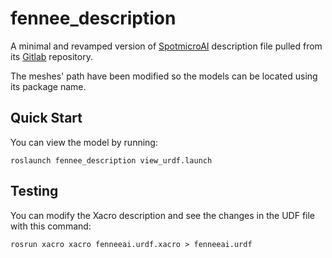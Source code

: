 # fennee_description

A minimal and revamped version of [SpotmicroAI](https://spotmicroai.readthedocs.io/en/latest/) description file pulled from its [Gitlab](https://gitlab.com/custom_robots/spotmicroai/simulation) repository.

The meshes' path have been modified so the models can be located using its package name.

## Quick Start

You can view the model by running:

    roslaunch fennee_description view_urdf.launch

## Testing

You can modify the Xacro description and see the changes in the UDF file with this command:

    rosrun xacro xacro fenneeai.urdf.xacro > fenneeai.urdf
